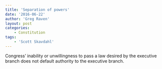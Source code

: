 ```yaml
---
title: 'Separation of powers'
date: '2016-06-22'
author: 'Greg Raven'
layout: post
categories:
    - Constitution
tags:
    - 'Scott Skavdahl'
---
```


Congress’ inability or unwillingness to pass a law desired by the executive branch does not default authority to the executive branch.